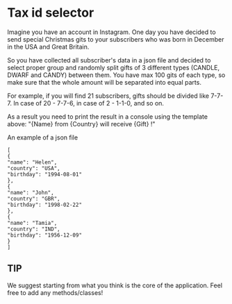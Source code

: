 # Tax id selector
Imagine you have an account in Instagram. One day you have decided to send special Christmas gits to your subscribers 
who was born in December in the USA and Great Britain.

So you have collected all subscriber's data in a json file and decided to select proper group and randomly 
split gifts of 3 different types (CANDLE, DWARF and CANDY) between them.
You have max 100 gits of each type, so make sure that the whole amount will be separated into equal parts.

For example, if you will find 21  subscribers, gifts should be divided like 7-7-7. 
In case of 20 -  7-7-6,
in case of 2 -  1-1-0,
and so on.

As a result you need to print the result  in a console using the template above:
"{Name} from {Country} will receive {Gift} !"

An example of a json file
```
[
{
"name": "Helen", 
"country": "USA", 
"birthday": "1994-08-01"
},
{
"name": "John",
"country": "GBR",
"birthday": "1998-02-22"
},
{
"name": "Tamia",
"country": "IND",
"birthday": "1956-12-09"
}
]
```

## TIP
We suggest starting from what you think is the core of the application.
Feel free to add any methods/classes!

